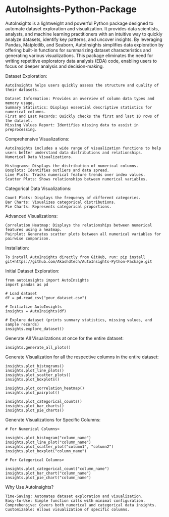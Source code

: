 # AutoInsights-Python-Package
AutoInsights is a lightweight and powerful Python package designed to automate dataset exploration and visualization. It provides data scientists, analysts, and machine learning practitioners with an intuitive way to quickly analyze datasets, identify key patterns, and uncover insights. By leveraging Pandas, Matplotlib, and Seaborn, AutoInsights simplifies data exploration by offering built-in functions for summarizing dataset characteristics and generating various visualizations. This package eliminates the need for writing repetitive exploratory data analysis (EDA) code, enabling users to focus on deeper analysis and decision-making.

Dataset Exploration:

    AutoInsights helps users quickly assess the structure and quality of their datasets.

    Dataset Information: Provides an overview of column data types and memory usage.
    Summary Statistics: Displays essential descriptive statistics for numerical columns.
    First and Last Records: Quickly checks the first and last 10 rows of the dataset.
    Missing Values Report: Identifies missing data to assist in preprocessing.

Comprehensive Visualizations:

    AutoInsights includes a wide range of visualization functions to help users better understand data distributions and relationships.
    Numerical Data Visualizations.

    Histograms: Displays the distribution of numerical columns.
    Boxplots: Identifies outliers and data spread.
    Line Plots: Tracks numerical feature trends over index values.
    Scatter Plots: Shows relationships between numerical variables.

Categorical Data Visualizations:

    Count Plots: Displays the frequency of different categories.
    Bar Charts: Visualizes categorical distributions.
    Pie Charts: Represents categorical proportions.

Advanced Visualizations:

    Correlation Heatmap: Displays the relationships between numerical features using a heatmap.
    Pairplot: Generates scatter plots between all numerical variables for pairwise comparison.

Installation:

    To install AutoInsights directly from GitHub, run: pip install git+https://github.com/Akashdtech/AutoInsights-Python-Package.git

Initial Dataset Exploration:

    from autoinsights import AutoInsights
    import pandas as pd

    # Load dataset
    df = pd.read_csv("your_dataset.csv")

    # Initialize AutoInsights
    insights = AutoInsights(df)

    # Explore dataset (prints summary statistics, missing values, and sample records)
    insights.explore_dataset()

Generate All Visualizations at once for the entire dataset:

    insights.generate_all_plots()

Generate Visualization for all the respective columns in the entire dataset:

    insights.plot_histograms()
    insights.plot_line_plots()
    insights.plot_scatter_plots()
    insights.plot_boxplots()
    
    insights.plot_correlation_heatmap()
    insights.plot_pairplot()
    
    insights.plot_categorical_counts()
    insights.plot_bar_charts()
    insights.plot_pie_charts()

Generate Visualizations for Specific Columns:
    
    # For Numerical Columns>

    insights.plot_histogram("column_name")
    insights.plot_line_plot("column_name")
    insights.plot_scatter_plot("column1", "column2")
    insights.plot_boxplot("column_name")

    # For Categorical Columns>

    insights.plot_categorical_count("column_name")
    insights.plot_bar_chart("column_name")
    insights.plot_pie_chart("column_name")

Why Use AutoInsights?

    Time-Saving: Automates dataset exploration and visualization.
    Easy-to-Use: Simple function calls with minimal configuration.
    Comprehensive: Covers both numerical and categorical data insights.
    Customizable: Allows visualization of specific columns.
